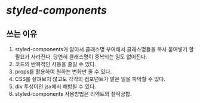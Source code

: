 # _styled-components_

## 쓰는 이유

1. styled-components가 알아서 클래스명 부여해서 클래스명들을 복사 붙여넣기 할 필요가 사라진다. 당연히 클래스명이 중복되는 일도 없어진다.
2. 코드의 반복적인 사용을 줄일 수 있다.
3. props를 활용하여 원하는 변화만 줄 수 있다.
4. CSS를 살펴보지 않고도 각각의 컴포넌트가 맡은 일을 파악할 수 있다.
5. div 투성이인 jsx에서 해방될 수 있다.
6. styled-components 사용방법은 리엑트와 찰떡궁합.
